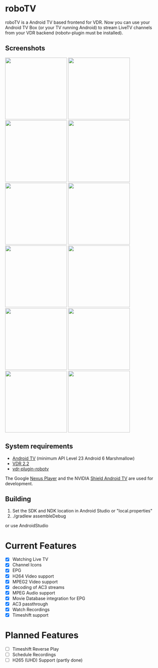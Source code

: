 # roboTV

roboTV is a Android TV based frontend for VDR.
Now you can use your Android TV Box (or your TV running Android) to stream LiveTV channels from your VDR backend (robotv-plugin must be installed).

## Screenshots

<img src="https://raw.githubusercontent.com/pipelka/roboTV/master/media/screenshots/livetv.jpg" width="200" />
<img src="https://raw.githubusercontent.com/pipelka/roboTV/master/media/screenshots/livetv-shortcuts.jpg" width="200" />
<img src="https://raw.githubusercontent.com/pipelka/roboTV/master/media/screenshots/livetv-timeshift.jpg" width="200" />
<img src="https://raw.githubusercontent.com/pipelka/roboTV/master/media/screenshots/epg.jpg" width="200" />
<img src="https://raw.githubusercontent.com/pipelka/roboTV/master/media/screenshots/epg-genre.jpg" width="200" />
<img src="https://raw.githubusercontent.com/pipelka/roboTV/master/media/screenshots/multiaudio.jpg" width="200" />
<img src="https://raw.githubusercontent.com/pipelka/roboTV/master/media/screenshots/homescreen.jpg" width="200" />
<img src="https://raw.githubusercontent.com/pipelka/roboTV/master/media/screenshots/movies-folders.jpg" width="200" />
<img src="https://raw.githubusercontent.com/pipelka/roboTV/master/media/screenshots/movies-all.jpg" width="200" />
<img src="https://raw.githubusercontent.com/pipelka/roboTV/master/media/screenshots/movies-details.jpg" width="200" />
<img src="https://raw.githubusercontent.com/pipelka/roboTV/master/media/screenshots/movies-playback.jpg" width="200" />
<img src="https://raw.githubusercontent.com/pipelka/roboTV/master/media/screenshots/setup.jpg" width="200" />

## System requirements

* [Android TV](https://www.android.com/tv/) (minimum API Level 23 Android 6 Marshmallow)
* [VDR 2.2](http://www.vdr-wiki.de/)
* [vdr-plugin-robotv](https://github.com/pipelka/vdr-plugin-robotv)

The Google [Nexus Player](https://www.google.com/nexus/player/) and the NVIDIA [Shield Android TV](https://shield.nvidia.com/android-tv) are used for development.

## Building

1. Set the SDK and NDK location in Android Studio or "local.properties"
2. ./gradlew assembleDebug

or use AndroidStudio

# Current Features

- [x] Watching Live TV
- [x] Channel Icons
- [x] EPG
- [x] H264 Video support
- [x] MPEG2 Video support
- [x] decoding of AC3 streams
- [x] MPEG Audio support
- [x] Movie Database integration for EPG
- [x] AC3 passthrough
- [x] Watch Recordings
- [x] Timeshift support

# Planned Features

- [ ] Timeshift Reverse Play
- [ ] Schedule Recordings
- [ ] H265 (UHD) Support (partly done)
